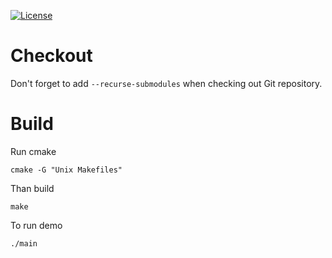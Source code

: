 [![License](https://img.shields.io/badge/License-BSD%203--Clause-blue.svg)](https://opensource.org/licenses/BSD-3-Clause)

# Checkout

Don't forget to add `--recurse-submodules` when checking out Git repository.

# Build

Run cmake

`cmake -G "Unix Makefiles"`

Than build

`make`

To run demo

`./main`

